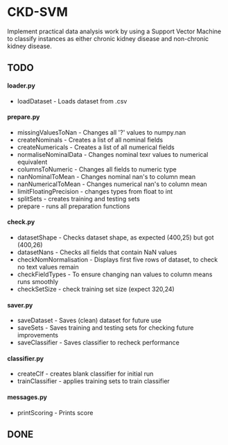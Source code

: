 # CKD-SVM

Implement practical data analysis work by using a Support Vector Machine to classify instances as either chronic kidney disease and non-chronic kidney disease.

## TODO
#### loader.py
* loadDataset - Loads dataset from .csv
#### prepare.py
* missingValuesToNan - Changes all '?' values to numpy.nan
* createNominals - Creates a list of all nominal fields
* createNumericals - Creates a list of all numerical fields
* normaliseNominalData - Changes nominal texr values to numerical equivalent
* columnsToNumeric - Changes all fields to numeric type
* nanNominalToMean - Changes nominal nan's to column mean
* nanNumericalToMean - Changes numerical nan's to column mean
* limitFloatingPrecision - changes types from float to int
* splitSets - creates training and testing sets
* prepare - runs all preparation functions
#### check.py
* datasetShape - Checks dataset shape, as expected (400,25) but got (400,26)
* datasetNans - Checks all fields that contain NaN values
* checkNomNormalisation - Displays first five rows of dataset, to check no text values remain
* checkFieldTypes - To ensure changing nan values to column means runs smoothly
* checkSetSize - check training set size (expect 320,24)
#### saver.py
* saveDataset - Saves (clean) dataset for future use
* saveSets - Saves training and testing sets for checking future improvements
* saveClassifier - Saves classifier to recheck performance
#### classifier.py
* createClf - creates blank classifier for initial run
* trainClassifier - applies training sets to train classifier
#### messages.py
* printScoring - Prints score
## DONE
